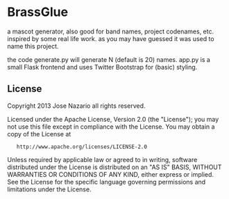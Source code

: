 BrassGlue
=========

a mascot generator, also good for band names, project codenames, etc. 
inspired by some real life work. as you may have guessed it was used to
name this project.

the code
    generate.py
will generate N (default is 20) names.
    app.py
is a small Flask frontend and uses Twitter Bootstrap for (basic) styling. 

License
-------

Copyright 2013 Jose Nazario all rights reserved.

Licensed under the Apache License, Version 2.0 (the "License");
you may not use this file except in compliance with the License.
You may obtain a copy of the License at

       http://www.apache.org/licenses/LICENSE-2.0

Unless required by applicable law or agreed to in writing, software
distributed under the License is distributed on an "AS IS" BASIS,
WITHOUT WARRANTIES OR CONDITIONS OF ANY KIND, either express or implied.
See the License for the specific language governing permissions and
limitations under the License.